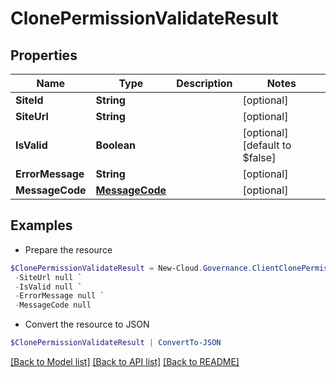 # ClonePermissionValidateResult
## Properties

Name | Type | Description | Notes
------------ | ------------- | ------------- | -------------
**SiteId** | **String** |  | [optional] 
**SiteUrl** | **String** |  | [optional] 
**IsValid** | **Boolean** |  | [optional] [default to $false]
**ErrorMessage** | **String** |  | [optional] 
**MessageCode** | [**MessageCode**](MessageCode.md) |  | [optional] 

## Examples

- Prepare the resource
```powershell
$ClonePermissionValidateResult = New-Cloud.Governance.ClientClonePermissionValidateResult  -SiteId null `
 -SiteUrl null `
 -IsValid null `
 -ErrorMessage null `
 -MessageCode null
```

- Convert the resource to JSON
```powershell
$ClonePermissionValidateResult | ConvertTo-JSON
```

[[Back to Model list]](../README.md#documentation-for-models) [[Back to API list]](../README.md#documentation-for-api-endpoints) [[Back to README]](../README.md)

